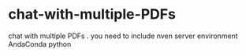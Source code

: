 # chat-with-multiple-PDFs
chat with multiple PDFs . you need to include nven server environment AndaConda python
